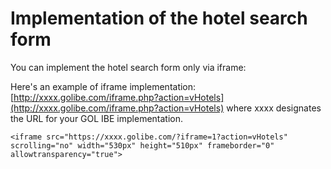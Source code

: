 # Implementation of the hotel search form

You can implement the hotel search form only via iframe:

Here's an example of iframe implementation: [http://xxxx.golibe.com/iframe.php?action=vHotels](http://xxxx.golibe.com/iframe.php?action=vHotels) where xxxx designates the URL for your GOL IBE implementation.

```markup
<iframe src="https://xxxx.golibe.com/?iframe=1?action=vHotels" scrolling="no" width="530px" height="510px" frameborder="0" allowtransparency="true">
```

